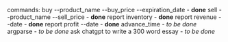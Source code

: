 commands:
buy --product_name --buy_price --expiration_date - **done**
sell --product_name --sell_price - **done**
report inventory - **done**
report revenue --date - **done**
report profit --date - **done**
advance_time - *to be done*
argparse - *to be done*
ask chatgpt to write a 300 word essay - *to be done*